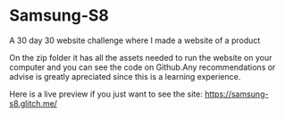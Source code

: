 # Samsung-S8
A 30 day 30 website challenge where I made a website of a product

On the zip folder it has all the assets needed to run the website on your computer and you can see the code on Github.Any recommendations or advise is greatly apreciated since this is a learning experience.

Here is a live preview if you just want to see the site: https://samsung-s8.glitch.me/
